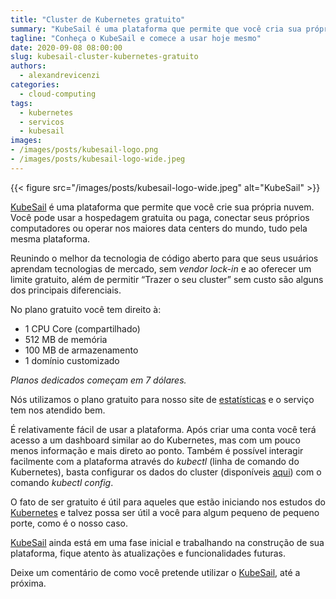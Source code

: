```yaml
---
title: "Cluster de Kubernetes gratuito"
summary: "KubeSail é uma plataforma que permite que você cria sua própria nuvem, contando com um plano de uso gratuito."
tagline: "Conheça o KubeSail e comece a usar hoje mesmo"
date: 2020-09-08 08:00:00
slug: kubesail-cluster-kubernetes-gratuito
authors:
  - alexandrevicenzi
categories:
  - cloud-computing
tags:
  - kubernetes
  - servicos
  - kubesail
images:
- /images/posts/kubesail-logo.png
- /images/posts/kubesail-logo-wide.jpeg
---
```


{{< figure src="/images/posts/kubesail-logo-wide.jpeg" alt="KubeSail" >}}

[KubeSail][kubesail] é uma plataforma que permite que você crie sua própria nuvem. Você pode usar a hospedagem gratuita ou paga, conectar seus próprios computadores ou operar nos maiores data centers do mundo, tudo pela mesma plataforma.

Reunindo o melhor da tecnologia de código aberto para que seus usuários aprendam tecnologias de mercado, sem *vendor lock-in* e ao oferecer um limite gratuito, além de permitir “Trazer o seu cluster” sem custo são alguns dos principais diferenciais.

No plano gratuito você tem direito à:

* 1 CPU Core (compartilhado)
* 512 MB de memória
* 100 MB de armazenamento
* 1 domínio customizado

*Planos dedicados começam em 7 dólares.*

Nós utilizamos o plano gratuito para nosso site de [estatísticas][stats] e o serviço tem nos atendido bem.

É relativamente fácil de usar a plataforma. Após criar uma conta você terá acesso a um dashboard similar ao do Kubernetes, mas com um pouco menos informação e mais direto ao ponto. Também é possível interagir facilmente com a plataforma através do *kubectl* (linha de comando do Kubernetes), basta configurar os dados do cluster (disponíveis [aqui][kubesail-cfg]) com o comando *kubectl config*.

O fato de ser gratuito é útil para aqueles que estão iniciando nos estudos do [Kubernetes][k8s] e talvez possa ser útil a você para algum pequeno de pequeno porte, como é o nosso caso.

[KubeSail][kubesail] ainda está em uma fase inicial e trabalhando na construção de sua plataforma, fique atento às atualizações e funcionalidades futuras.

Deixe um comentário de como você pretende utilizar o [KubeSail][kubesail], até a próxima.

[kubesail]: https://kubesail.com/?utm_source=ButecoTecnologico&utm_medium=Blog&utm_campaign=PromoPartner
[kubesail-cfg]: https://kubesail.com/config?utm_source=ButecoTecnologico&utm_medium=Blog&utm_campaign=PromoPartner
[stats]: https://estatisticas.buteco.me/
[k8s]: /tags/kubernetes/

